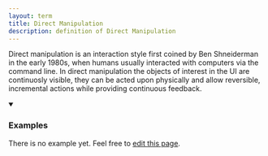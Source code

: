 ```yaml
---
layout: term
title: Direct Manipulation
description: definition of Direct Manipulation
---
```

Direct manipulation is an interaction style first coined by Ben Shneiderman in the early 1980s, when humans usually interacted with computers via the command line. In direct manipulation the objects of interest in the UI are continuosly visible, they can be acted upon physically and allow reversible, incremental actions while providing continuous feedback.

<details markdown="1" open>
<summary><h3>Examples</h3></summary> 

There is no example yet. Feel free to <a href="{{ site.repo }}/edit/master/{{ page.path }}" target="_blank"><i class="fa fa-edit fa-fw"></i> edit this page</a>.

</details>
